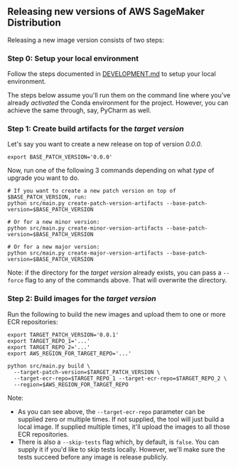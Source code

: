 ## Releasing new versions of AWS SageMaker Distribution

Releasing a new image version consists of two steps:

### Step 0: Setup your local environment

Follow the steps documented in [DEVELOPMENT.md](DEVELOPMENT.md) to setup your local environment.

The steps below assume you'll run them on the command line where you've already _activated_ the Conda environment for
the project. However, you can achieve the same through, say, PyCharm as well.

### Step 1: Create build artifacts for the _target version_

Let's say you want to create a new release on top of version _0.0.0_.

```shell
export BASE_PATCH_VERSION='0.0.0'
```

Now, run one of the following 3 commands depending on what _type_ of upgrade you want to do.

```shell
# If you want to create a new patch version on top of $BASE_PATCH_VERSION, run:
python src/main.py create-patch-version-artifacts --base-patch-version=$BASE_PATCH_VERSION

# Or for a new minor version:
python src/main.py create-minor-version-artifacts --base-patch-version=$BASE_PATCH_VERSION

# Or for a new major version:
python src/main.py create-major-version-artifacts --base-patch-version=$BASE_PATCH_VERSION
```

Note: if the directory for the _target version_ already exists, you can pass a `--force` flag to any of the commands
above. That will overwrite the directory.

### Step 2: Build images for the _target version_

Run the following to build the new images and upload them to one or more ECR repositories:

```shell
export TARGET_PATCH_VERSION='0.0.1'
export TARGET_REPO_1='...'
export TARGET_REPO_2='...'
export AWS_REGION_FOR_TARGET_REPO='...'

python src/main.py build \
  --target-patch-version=$TARGET_PATCH_VERSION \
  --target-ecr-repo=$TARGET_REPO_1 --target-ecr-repo=$TARGET_REPO_2 \
  --region=$AWS_REGION_FOR_TARGET_REPO
```

Note:

- As you can see above, the `--target-ecr-repo` parameter can be supplied zero or multiple times. If not supplied, the 
tool will just build a local image. If supplied multiple times, it'll upload the images to all those ECR repositories.
- There is also a `--skip-tests` flag which, by default, is `false`. You can supply it if you'd like to skip tests
locally. However, we'll make sure the tests succeed before any image is release publicly.
